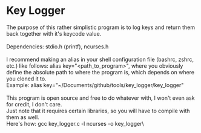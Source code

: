 # Key Logger

The purpose of this rather simplistic program is to log keys and return them back together with it's keycode value.\
\
Dependencies: stdio.h (printf), ncurses.h\
\
I recommend making an alias in your shell configuration file (bashrc, zshrc, etc.) like follows: alias key="\<path\_to\_program\>", where you obviously define the absolute path to where the program is, which depends on where you cloned it to.\
Example: alias key="~/Documents/github/tools/key\_logger/key\_logger"\
\
This program is open source and free to do whatever with, I won't even ask for credit, I don't care.\
Just note that it requires certain libraries, so you will have to compile with them as well.\
Here's how: gcc key\_logger.c -l ncurses -o key\_logger\
